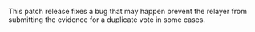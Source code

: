 This patch release fixes a bug that may happen prevent the relayer from submitting the evidence for a duplicate vote in some cases.

